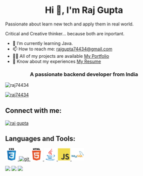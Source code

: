 <!-- ### Hi there 👋 -->

<!--**raj74434/raj74434** is a ✨ _special_ ✨ repository because its `README.md` (this file) appears on your GitHub profile.

Here are some ideas to get you started: -->

<!--- 🔭 I’m currently working on Java.-->
<!-- - 🌱 I’m currently learning Java. -->
<!--- 👯 I’m looking to collaborate on ... -->
<!--- 🤔 I’m looking for help with ...-->
<!--- 💬 Ask me about ... -->
<!-- - 📫 How to reach me: rajgupta74434@gmail.com -->
<!--- 😄 Pronouns: ...-->
<!--- ⚡ Fun fact: ...-->
<!-- - 🌱 I’m currently learning **Java** -->

<!-- - 👨‍💻 All of my projects are available <a href="https://raj74434.github.io/"> My Portfolio</a> -->
<!-- ](https://raj74434.github.io/) -->

<!-- - 💬 Ask me about **Java, Java-Script** -->
<!-- 
- 📄 Know about my experiences <a href="https://drive.google.com/file/d/1t1Mu2gSaumKBlH_aOplZBDtwG9F2k8Vs/view"> My Resume</a> -->

<!-- [https://drive.google.com/file/d/1t1Mu2gSaumKBlH_aOplZBDtwG9F2k8Vs/view](https://drive.google.com/file/d/1t1Mu2gSaumKBlH_aOplZBDtwG9F2k8Vs/view) -->

<!-- <h1 align="center">Hi 👋, I'm Raj Gupta</h1>

<h3 align="center">A passionate backend developer from India</h3>


<h3 align="left">Connect with me:</h3>
<p align="left">
<a href="https://linkedin.com/in/https://www.linkedin.com/in/raj-gupta-075648119" target="blank"><img align="center" src="https://raw.githubusercontent.com/rahuldkjain/github-profile-readme-generator/master/src/images/icons/Social/linked-in-alt.svg" alt="https://www.linkedin.com/in/sheetal-bisht-a75289202/" height="30" width="40" /></a>

</p> -->


<h1 align="center">Hi 👋, I'm Raj Gupta</h1>
<p> Passionate about learn new tech and apply them in real world. </p>
<p> Critical and Creative thinker... because both are inportant.</p>

- 🌱 I’m currently learning Java.
- 📫 How to reach me: rajgupta74434@gmail.com
- 👨‍💻 All of my projects are available <a href="https://raj74434.github.io/"> My Portfolio</a>
- 📄 Know about my experiences <a href="https://drive.google.com/file/d/1t1Mu2gSaumKBlH_aOplZBDtwG9F2k8Vs/view"> My Resume</a>

<h3 align="center">A passionate backend developer from India</h3>

<p align="left"> <img src="https://komarev.com/ghpvc/?username=raj74434&label=Profile%20views&color=0e75b6&style=flat" alt="raj74434" /> </p>

<p align="left"> <a href="https://github.com/ryo-ma/github-profile-trophy"><img src="https://github-profile-trophy.vercel.app/?username=raj74434" alt="raj74434" /></a> </p>



<h2 align="left" >Connect with me:</h2>
<p align="left">
<a href="https://www.linkedin.com/in/raj-gupta-075648119" target="blank">
<img align="center" src="https://raw.githubusercontent.com/rahuldkjain/github-profile-readme-generator/master/src/images/icons/Social/linked-in-alt.svg" alt="raj gupta" height="30" width="40" /></a>
</p>

<h2 align="left" >Languages and Tools:</h2>

<p align="left"> <a href="https://www.w3schools.com/css/" target="_blank" rel="noreferrer"> <img src="https://raw.githubusercontent.com/devicons/devicon/master/icons/css3/css3-original-wordmark.svg" alt="css3" width="40" height="40"/> </a> <a href="https://git-scm.com/" target="_blank" rel="noreferrer"> <img src="https://www.vectorlogo.zone/logos/git-scm/git-scm-icon.svg" alt="git" width="40" height="40"/> </a> <a href="https://www.w3.org/html/" target="_blank" rel="noreferrer"> <img src="https://raw.githubusercontent.com/devicons/devicon/master/icons/html5/html5-original-wordmark.svg" alt="html5" width="40" height="40"/> </a> <a href="https://www.java.com" target="_blank" rel="noreferrer"> <img src="https://raw.githubusercontent.com/devicons/devicon/master/icons/java/java-original.svg" alt="java" width="40" height="40"/> </a> <a href="https://developer.mozilla.org/en-US/docs/Web/JavaScript" target="_blank" rel="noreferrer"> <img src="https://raw.githubusercontent.com/devicons/devicon/master/icons/javascript/javascript-original.svg" alt="javascript" width="40" height="40"/> </a> <a href="https://www.mysql.com/" target="_blank" rel="noreferrer"> <img src="https://raw.githubusercontent.com/devicons/devicon/master/icons/mysql/mysql-original-wordmark.svg" alt="mysql" width="40" height="40"/> </a> </p>



<!-- <div align="center" style="background-Color: transparent;margin-Top :30px;"  >
</div> -->

<!-- <div align="center" style="background-Color: transparent;margin-Top :30px">&nbsp;
<img 
align="center"
style="background-Color: transparent;"
 src="https://github-readme-stats.vercel.app/api?username=raj74434&show_icons=true&locale=en" alt="raj74434" /></div> -->

<!-- <div align="center" style="background-Color: transparent;margin-Top :30px">
<img align="center" 
style="background-Color: transparent;"
src="https://github-readme-streak-stats.herokuapp.com/?user=raj74434&" alt="raj74434" /></div>


 -->

<!-- <img  
src="https://github-readme-stats.vercel.app/api/top-langs?username=raj74434&show_icons=true&theme=react&hide_border=true&bg_color=0F1000" alt="raj74434" /> -->

<img src = "https://github-readme-stats.vercel.app/api/top-langs/?username=raj74434&langs_count=8&count_private=true&layout=compact&theme=react&hide_border=true&bg_color=0D1117">

<img src = "https://github-readme-streak-stats.herokuapp.com/?user=raj74434&theme=tokyonight&bg_color=0D1117">


<img src ="https://activity-graph.herokuapp.com/graph?username=raj74434&custom_title=Raj%20Gupta%27s%20Contribution%20Graph&hide_border=true&theme=react-light">



